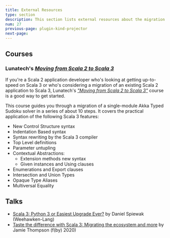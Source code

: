 ```yaml
---
title: External Resources
type: section
description: This section lists external resources about the migration to Scala 3.
num: 27
previous-page: plugin-kind-projector
next-page:
---
```


## Courses

### Lunatech's [_Moving from Scala 2 to Scala 3_](https://github.com/lunatech-labs/lunatech-scala-2-to-scala3-course)

If you're a Scala 2 application developer who's looking at getting up-to-speed on Scala 3 or who's considering a migration of an existing Scala 2 application to Scala 3, Lunatech's [_"Moving from Scala 2 to Scala 3"_](https://github.com/lunatech-labs/lunatech-scala-2-to-scala3-course) course is a good way to get started.

This course guides you through a migration of a single-module Akka Typed Sudoku solver in a series of about 10 steps. It covers the practical application of the following Scala 3 features:

- New Control Structure syntax
- Indentation Based syntax
- Syntax rewriting by the Scala 3 compiler
- Top Level definitions
- Parameter untupling
- Contextual Abstractions:
  - Extension methods new syntax
  - Given instances and Using clauses
- Enumerations and Export clauses
- Intersection and Union Types
- Opaque Type Aliases
- Multiversal Equality

## Talks

- [Scala 3: Python 3 or Easiest Upgrade Ever?](https://www.youtube.com/watch?v=jWJ5A1irH_E) by Daniel Spiewak (Weehawken-Lang)
- [Taste the difference with Scala 3: Migrating the ecosystem and more](https://www.youtube.com/watch?v=YQmVrUdx8TU) by Jamie Thompson (f(by) 2020)

